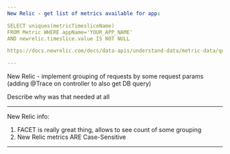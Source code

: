 ```yaml
---
New Relic - get list of metrics available for app:

SELECT uniques(metricTimesliceName) 
FROM Metric WHERE appName='YOUR_APP_NAME' 
AND newrelic.timeslice.value IS NOT NULL

https://docs.newrelic.com/docs/data-apis/understand-data/metric-data/query-apm-metric-timeslice-data-nrql/#get-list

---
```

New Relic - implement grouping of requests by some request params (adding @Trace on controller to also get DB query)

Describe why was that needed at all

---
New Relic info:
1. FACET is really great thing, allows to see count of some grouping
2. New Relic metrics ARE Case-Sensitive

---
